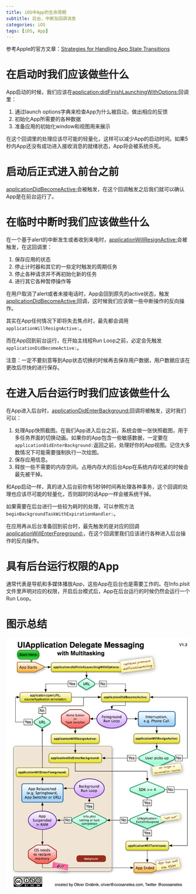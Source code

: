 ```yaml
---
title: iOS中App的生命周期
subtitle: 后台、中断及回调消息
categories: iOS
tags: [iOS, App]
---
```


参考Apple的官方文章：[Strategies for Handling App State Transitions](https://developer.apple.com/library/content/documentation/iPhone/Conceptual/iPhoneOSProgrammingGuide/StrategiesforHandlingAppStateTransitions/StrategiesforHandlingAppStateTransitions.html)

# 在启动时我们应该做些什么

<!--more-->

App启动的时候，我们应该在[application:didFinishLaunchingWithOptions:](https://developer.apple.com/documentation/uikit/uiapplicationdelegate/1622921-application)回调里：

1. 通过launch options字典来检查App为什么被启动，做出相应的反馈
2. 初始化App所需要的各种数据
3. 准备应用的初始化window和视图用来展示

在这个回调里的处理应该尽可能的轻量化，这样可以减少App的启动时间。如果5秒内App还没有成功进入接收消息的就绪状态，App将会被系统杀死。

# 启动后正式进入前台之前

[applicationDidBecomeActive:](https://developer.apple.com/documentation/uikit/uiapplicationdelegate/1622956-applicationdidbecomeactive)会被触发，在这个回调触发之后我们就可以确认App是在前台运行了。

# 在临时中断时我们应该做些什么

在一个基于alert的中断发生或者收到来电时，[applicationWillResignActive:](https://developer.apple.com/documentation/uikit/uiapplicationdelegate/1622950-applicationwillresignactive)会被触发，在这回调里：

1. 保存应用的状态
2. 停止计时器和其它的一些定时触发的周期任务
3. 停止各种请求并不再初始化新的任务
4. 进行其它各种暂停操作等

在用户取消了alert或者未接电话时，App会回到原先的active状态，触发[applicationDidBecomeActive:](https://developer.apple.com/documentation/uikit/uiapplicationdelegate/1622956-applicationdidbecomeactive)回调，这时候我们应该做一些中断操作的反向操作。

其实在App任何情况下即将失去焦点时，最先都会调用`applicationWillResignActive:`。

而在App回到前台运行，在开始主线程Run Loop之前，必定会先触发`applicationDidBecomeActive:`。

注意：一定不要刻意等到App状态切换的时候再去保存用户数据，用户数据应该在更改后尽快的进行保存。

# 在进入后台运行时我们应该做些什么

在App进入后台时，[applicationDidEnterBackground:](https://developer.apple.com/documentation/uikit/uiapplicationdelegate/1622997-applicationdidenterbackground)回调将被触发，这时我们可以：

1. 处理App快照截图。在我们App进入后台之前，系统会做一张快照截图，用于多任务界面的切换动画。如果你的App包含一些敏感数据，一定要在`applicationDidEnterBackground:`返回之前，处理好你的App视图。记住大多数情况下可能需要强制执行一次绘图。
2. 保存应用信息。
3. 释放一些不需要的内存空间。占用内存大的后台App在系统内存吃紧的时候会最先被干掉。

和App启动一样，真的进入后台前你有5秒钟时间再处理各种事务，这个回调的处理也应该尽可能的轻量化，否则超时的话App一样会被系统干掉。

如果需要在后台进行一些较为耗时的处理，可以参照方法`beginBackgroundTaskWithExpirationHandler:`。

在应用再从后台准备回到前台时，最先触发的是对应的回调[applicationWillEnterForeground:](https://developer.apple.com/documentation/uikit/uiapplicationdelegate/1623076-applicationwillenterforeground)，在这个回调里我们应该进行各种进入后台操作的反向操作。

# 具有后台运行权限的App

通常代表是导航和多媒体播放App，这些App在后台也是需要工作的。在Info.plsit文件里声明对应的权限，开启后台模式后，App在后台运行的时候仍然会运行一个Run Loop。

# 图示总结

![17-A](/2013/04/17-A.png)
